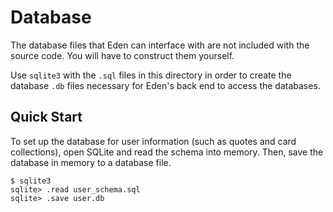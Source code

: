# Database

The database files that Eden can interface with are not included with the source code. You will have to construct them yourself.

Use `sqlite3` with the `.sql` files in this directory in order to create the database `.db` files necessary for Eden's back end to access the databases.

## Quick Start

To set up the database for user information (such as quotes and card collections), open SQLite and read the schema into memory. Then, save the 
database in memory to a database file.
```
$ sqlite3
sqlite> .read user_schema.sql
sqlite> .save user.db
